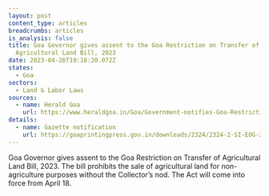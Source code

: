 ```yaml
---
layout: post
content_type: articles
breadcrumbs: articles
is_analysis: false
title: Goa Governor gives assent to the Goa Restriction on Transfer of
  Agricultural Land Bill, 2023
date: 2023-04-26T19:18:20.072Z
states:
  - Goa
sectors:
  - Land & Labor Laws
sources:
  - name: Herald Goa
    url: https://www.heraldgoa.in/Goa/Government-notifies-Goa-Restriction-on-Transfer-of-Agricultural-Land-Bill-2023-as-Act/203989
details:
  - name: Gazette notification
    url: https://goaprintingpress.gov.in/downloads/2324/2324-2-SI-EOG-2.pdf
---
```

Goa Governor gives assent to the Goa Restriction on Transfer of Agricultural Land Bill, 2023. The bill prohibits the sale of agricultural land for non-agriculture purposes without the Collector’s nod. The Act will come into force from April 18.